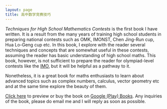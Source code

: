 ```yaml
---
layout: page
title: 高中数学竞赛技巧
---
```


_Techniques for High School Mathematics Contests_ is the first book I have written. It is a result from the many years of training high school students in preparing national contests such as OMK, IMONST, Chen Jing-Run cup, Hua Lo-Geng cup etc. In this book, I explore with the reader several techniques and concepts that are somewhat useful in these contests, assuming the reader has basic understanding of high school maths. This book, however, is not sufficient to prepare the reader for olympiad-level contests like the [IMO](https://www.imo-official.org/), but it will be helpful as a pathway to it.

Nonetheless, it is a great book for maths enthusiasts to learn about advanced topics such as complex numbers, calculus, vector geometry etc and at the same time explore the beauty of them.

<a href="https://books.google.com.my/books/about?id=N-WuEAAAQBAJ" download>Click here</a> to preview or buy the book on <a href="https://play.google.com/store/books/details/Techniques_for_High_School_Mathematics_Contests?id=N-WuEAAAQBAJ&hl=en_US&gl=US">Google (Play) Books</a>. Any inquiries of the book, please do email me and I will reply as soon as possible.
